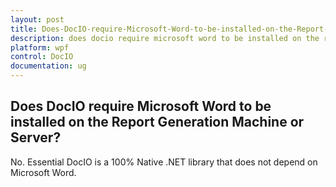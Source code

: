 ```yaml
---
layout: post
title: Does-DocIO-require-Microsoft-Word-to-be-installed-on-the-Report-Generation-Machine-or-Server
description: does docio require microsoft word to be installed on the report generation machine or server?
platform: wpf
control: DocIO
documentation: ug
---
```


## Does DocIO require Microsoft Word to be installed on the Report Generation Machine or Server?

No. Essential DocIO is a 100% Native .NET library that does not depend on Microsoft Word.


